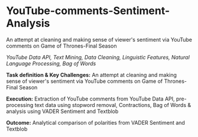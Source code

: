 # YouTube-comments-Sentiment-Analysis
An attempt at cleaning and making sense of viewer's sentiment via YouTube comments on Game of Thrones-Final Season

*YouTube Data API, Text Mining, Data Cleaning, Linguistic Features, Natural Language Processing, Bag of Words*

**Task definition & Key Challenges:** An attempt at cleaning and making sense of viewer's sentiment via YouTube comments on Game of Thrones-Final Season

**Execution:** Extraction of YouTube comments from YouTube Data API, pre-processing text data using stopword removal, Contractions, Bag of Words & analysis using VADER Sentiment and Textblob

**Outcome:** Analytical comparison of polarities from VADER Sentiment and Textblob

